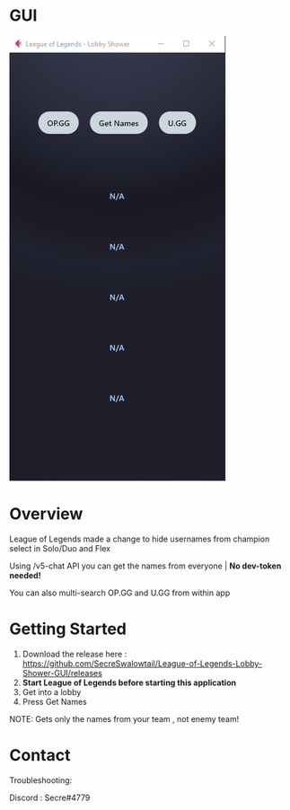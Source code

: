 # GUI
![Example](example.png)
# Overview

League of Legends made a change to hide usernames from champion select in Solo/Duo and Flex

Using /v5-chat API you can get the names from everyone
| __No dev-token needed!__

You can also multi-search OP.GG and U.GG from within app

# Getting Started

1. Download the release here : https://github.com/SecreSwalowtail/League-of-Legends-Lobby-Shower-GUI/releases
2. __Start League of Legends before starting this application__
3. Get into a lobby
4. Press Get Names

NOTE: Gets only the names from your team , not enemy team!

# Contact
Troubleshooting:

Discord : Secre#4779
